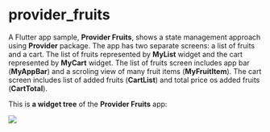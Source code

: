 # provider_fruits

A Flutter app sample, **Provider Fruits**, shows a state management approach using **Provider** package. The app has two separate screens: a list of fruits and a cart. The list of fruits represented by **MyList** widget and the cart represented by **MyCart** widget. The list of fruits screen includes app bar (**MyAppBar**) and a scroling view of many fruit items (**MyFruitItem**). The cart screen includes list of added fruits (**CartList**) and total price os added fruits (**CartTotal**).

This is **a widget tree** of the **Provider Fruits** app:

![](https://github.com/Laura555-p/provider_fruits/blob/master/assets/images/widget_tree1.png)



